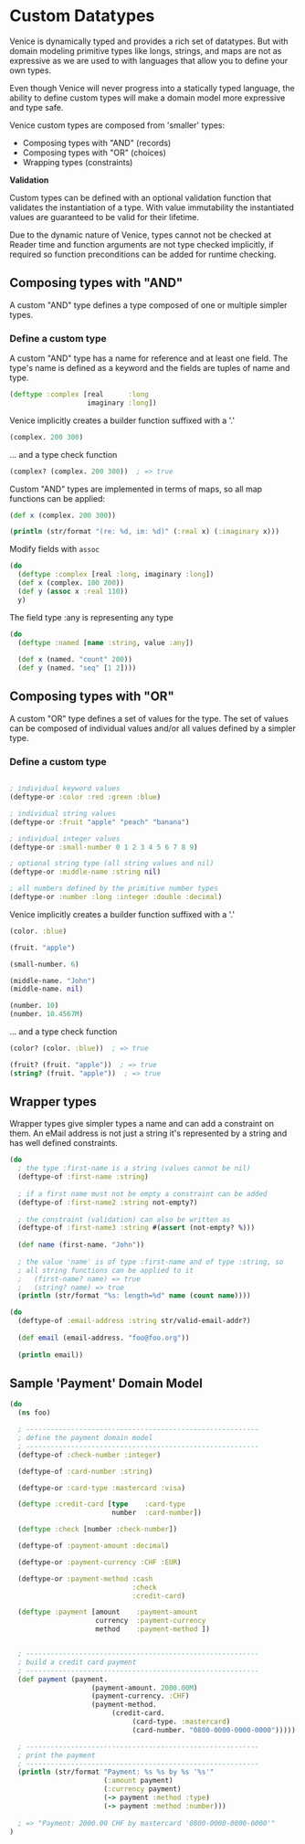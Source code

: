 # Custom Datatypes

Venice is dynamically typed and provides a rich set of datatypes. But with domain
modeling primitive types like longs, strings, and maps are not as expressive as 
we are used to with languages that allow you to define your own types.

Even though Venice will never progress into a statically typed language, the ability
to define custom types will make a domain model more expressive and type safe. 

Venice custom types are composed from 'smaller' types:

- Composing types with "AND" (records)
- Composing types with "OR" (choices)
- Wrapping types (constraints)

**Validation**

Custom types can be defined with an optional validation function that validates
the instantiation of a type. With value immutability the instantiated values are 
guaranteed to be valid for their lifetime.

Due to the dynamic nature of Venice, types cannot not be checked at Reader time and
function arguments are not type checked implicitly, if required so function
preconditions can be added for runtime checking. 




## Composing types with "AND"

A custom "AND" type defines a type composed of one or multiple simpler types.


### Define a custom type 

A custom "AND" type has a name for reference and at least one field. The type's name 
is defined as a keyword and the fields are tuples of name and type.


```clojure
(deftype :complex [real      :long
                   imaginary :long])
 ```
 
Venice implicitly creates a builder function suffixed with a '.'
  
```clojure
(complex. 200 300)
```

... and a type check function 

```clojure
(complex? (complex. 200 300))  ; => true
```

Custom "AND" types are implemented in terms of maps, so all map functions
can be applied:

 ```clojure
(def x (complex. 200 300))

(println (str/format "(re: %d, im: %d)" (:real x) (:imaginary x)))
```


Modify fields with `assoc`

```clojure
(do
  (deftype :complex [real :long, imaginary :long])
  (def x (complex. 100 200))
  (def y (assoc x :real 110))
  y)
```
 

The field type :any is representing any type

```clojure
(do
  (deftype :named [name :string, value :any]) 
  
  (def x (named. "count" 200))
  (def y (named. "seq" [1 2])))
```


## Composing types with "OR"

A custom "OR" type defines a set of values for the type. The set of values 
can be composed of individual values and/or all values defined by a simpler 
type.


### Define a custom type 

```clojure

; individual keyword values 
(deftype-or :color :red :green :blue)

; individual string values 
(deftype-or :fruit "apple" "peach" "banana")

; individual integer values
(deftype-or :small-number 0 1 2 3 4 5 6 7 8 9)

; optional string type (all string values and nil)
(deftype-or :middle-name :string nil)

; all numbers defined by the primitive number types
(deftype-or :number :long :integer :double :decimal)

 ```

Venice implicitly creates a builder function suffixed with a '.'
  
```clojure
(color. :blue)

(fruit. "apple")

(small-number. 6)

(middle-name. "John")
(middle-name. nil)

(number. 10)
(number. 10.4567M)
```

... and a type check function 

```clojure
(color? (color. :blue))  ; => true

(fruit? (fruit. "apple"))  ; => true
(string? (fruit. "apple"))  ; => true
```




## Wrapper types

Wrapper types give simpler types a name and can add a constraint 
on them. An eMail address is not just a string it's represented by
a string and has well defined constraints.


```clojure
(do
  ; the type :first-name is a string (values cannot be nil)
  (deftype-of :first-name :string)
  
  ; if a first name must not be empty a constraint can be added
  (deftype-of :first-name2 :string not-empty?)
  
  ; the constraint (validation) can also be written as
  (deftype-of :first-name3 :string #(assert (not-empty? %)))
  
  (def name (first-name. "John"))
  
  ; the value 'name' is of type :first-name and of type :string, so
  ; all string functions can be applied to it
  ;   (first-name? name) => true
  ;   (string? name) => true 
  (println (str/format "%s: length=%d" name (count name))))
```


```clojure
(do
  (deftype-of :email-address :string str/valid-email-addr?)
              
  (def email (email-address. "foo@foo.org"))
  
  (println email))
```



## Sample 'Payment' Domain Model

```clojure
(do
  (ns foo)

  ; ---------------------------------------------------------
  ; define the payment domain model
  ; ---------------------------------------------------------
  (deftype-of :check-number :integer)

  (deftype-of :card-number :string)

  (deftype-or :card-type :mastercard :visa)

  (deftype :credit-card [type    :card-type 
                         number  :card-number])

  (deftype :check [number :check-number])

  (deftype-of :payment-amount :decimal)

  (deftype-or :payment-currency :CHF :EUR)

  (deftype-or :payment-method :cash
                              :check
                              :credit-card)

  (deftype :payment [amount    :payment-amount
                     currency  :payment-currency
                     method    :payment-method ])


  ; ---------------------------------------------------------
  ; build a credit card payment
  ; ---------------------------------------------------------
  (def payment (payment.
                    (payment-amount. 2000.00M)
                    (payment-currency. :CHF)
                    (payment-method.
                         (credit-card.
                              (card-type. :mastercard)
                              (card-number. "0800-0000-0000-0000")))))

  ; ---------------------------------------------------------
  ; print the payment
  ; ---------------------------------------------------------
  (println (str/format "Payment: %s %s by %s '%s'"
                       (:amount payment)
                       (:currency payment)
                       (-> payment :method :type)
                       (-> payment :method :number)))
            
  ; => "Payment: 2000.00 CHF by mastercard '0800-0000-0000-0000'"  
)
```

